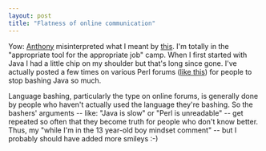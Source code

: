 ```yaml
---
layout: post
title: "Flatness of online communication"
---
```




Yow: <a href="http://roller.anthonyeden.com/page/aeden/20020930">Anthony</a> misinterpreted what I meant by <a href="">this</a>. I'm totally in the "appropriate tool for the appropriate job" camp. When I first started with Java I had a little chip on my shoulder but that's long since gone. I've actually posted a few times on various Perl forums (<a href="http://perlmonks.org/index.pl?node_id=144148">like this</a>) for people to stop bashing Java so much.

<p>Language bashing, particularly the type on online forums, is generally done by people who haven't actually used the language they're bashing. So the bashers' arguments -- like: "Java is slow" or "Perl is unreadable" -- get repeated so often that they become truth for people who don't know better. Thus, my "while I'm in the 13 year-old boy mindset comment" -- but I probably should have added more smileys :-)</p>


